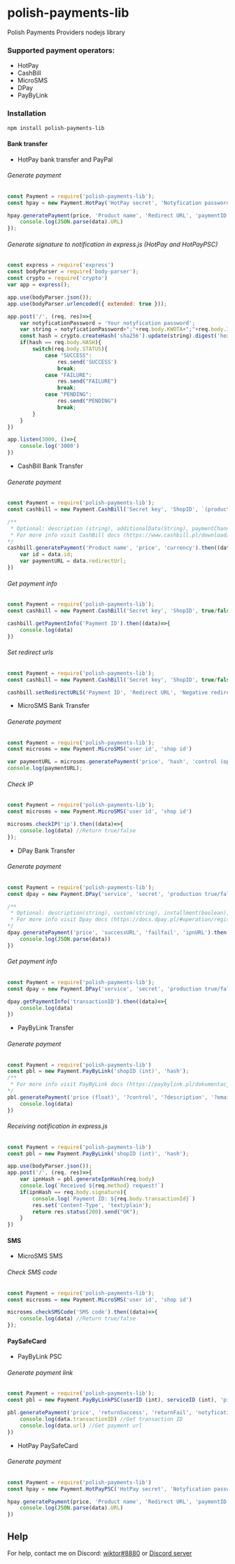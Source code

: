# polish-payments-lib
Polish Payments Providers nodejs library

### Supported payment operators:

* HotPay
* CashBill
* MicroSMS
* DPay
* PayByLink

### Installation
```bash
npm install polish-payments-lib
```

#### Bank transfer

* HotPay bank transfer and PayPal

###### Generate payment

```javascript
const Payment = require('polish-payments-lib');
const hpay = new Payment.HotPay('HotPay secret', 'Notyfication password');

hpay.generatePayment(price, 'Product name', 'Redirect URL', 'paymentID').then((data)=>{
    console.log(JSON.parse(data).URL)
});
```
###### Generate signature to notification in express.js (HotPay and HotPayPSC)

```javascript
const express = require('express')
const bodyParser = require('body-parser');
const crypto = require('crypto')
var app = express();

app.use(bodyParser.json());
app.use(bodyParser.urlencoded({ extended: true }));

app.post('/', (req, res)=>{
    var notyficationPassword = 'Your notyfication password';
    var string = notyficationPassword+";"+req.body.KWOTA+";"+req.body.ID_PLATNOSCI+";"+req.body.ID_ZAMOWIENIA+";"+req.body.STATUS+";"+req.body.SECURE+";"+req.body.SEKRET;
    const hash = crypto.createHash('sha256').update(string).digest('hex');
    if(hash == req.body.HASH){
        switch(req.body.STATUS){
            case "SUCCESS":
                res.send('SUCCESS')
                break;
            case "FAILURE":
                res.send("FAILURE")
                break;
            case "PENDING":
                res.send("PENDING")
                break;
        }
    }
})

app.listen(3000, ()=>{
    console.log('3000')
})
```

* CashBill Bank Transfer

###### Generate payment

```javascript
const Payment = require('polish-payments-lib');
const cashbill = new Payment.CashBill('Secret key', 'ShopID', `(production true/false)`);

/**
 * Optional: description (string), additionalData(String), paymentChannel(String), languageCode(String), firstName(String), surname(String), email(String)
 * For more info visit CashBill docs (https://www.cashbill.pl/download/dokumentacje/P%C5%82atno%C5%9Bci/P%C5%82atno%C5%9Bci%20CashBill%232.4.pdf)
*/
cashbill.generatePayment('Product name', 'price', 'currency').then((data)=>{
    var id = data.id;
    var paymentURL = data.redirectUrl;
})
```

###### Get payment info

```javascript
const Payment = require('polish-payments-lib');
const cashbill = new Payment.CashBill('Secret key', 'ShopID', true/false);

cashbill.getPaymentInfo('Payment ID').then((data)=>{
    console.log(data)
})
```

###### Set redirect urls

```javascript
const Payment = require('polish-payments-lib');
const cashbill = new Payment.CashBill('Secret key', 'ShopID', true/false);

cashbill.setRedirectURLS('Payment ID', 'Redirect URL', 'Negative redirect url');
```

* MicroSMS Bank Transfer

###### Generate payment

```javascript
const Payment = require('polish-payments-lib');
const microsms = new Payment.MicroSMS('user id', 'shop id')

var paymentURL = microsms.generatePayment('price', 'hash', 'control (optional)', 'returl_urlc (optional)', 'return_url (optional)', 'description (optional)');
console.log(paymentURL);
```

###### Check IP

```javascript
const Payment = require('polish-payments-lib');
const microsms = new Payment.MicroSMS('user id', 'shop id')

microsms.checkIP('ip').then((data)=>{
    console.log(data) //Return true/false
});
```

* DPay Bank Transfer

###### Generate payment

```javascript
const Payment = require('polish-payments-lib');
const dpay = new Payment.DPay('service', 'secret', 'production true/false');

/**
 * Optional: description(string), custom(string), installment(boolean), creditCard(boolean), paysafecard(boolean), paypal(boolean), noBanks(boolean), channel(string), email(string), client_name(string), client_surname(string), accept_tos(boolean), style('default', 'dark', 'orange')
 * For more info visit Dpay docs (https://docs.dpay.pl/#operation/registerPayment)
*/
dpay.generatePayment('price', 'successURL', 'failfail', 'ipnURL').then((data)=>{
    console.log(JSON.parse(data))
})
```

###### Get payment info

```javascript
const Payment = require('polish-payments-lib');
const dpay = new Payment.DPay('service', 'secret', 'production true/false');

dpay.getPaymentInfo('transactionID').then((data)=>{
    console.log(data)
})
```

* PayByLink Transfer

###### Generate payment

```javascript
const Payment = require('polish-payments-lib')
const pbl = new Payment.PayByLink('shopID (int)', 'hash');
/**
 * For more info visit PayByLink docs (https://paybylink.pl/dokumentacja-przelewy.pdf)
*/
pbl.generatePayment('price (float)', '?control', '?description', '?email', '?returnSuccess', '?notyficationURL', '?customFinishNote').then((data)=>{
    console.log(data)
})
```

###### Receiving notification in express.js

```javascript
const Payment = require('polish-payments-lib')
const pbl = new Payment.PayByLink('shopID (int)', 'hash');

app.use(bodyParser.json());
app.post('/', (req, res)=>{
    var ipnHash = pbl.generateIpnHash(req.body)
    console.log(`Received ${req.method} request!`)
    if(ipnHash == req.body.signature){
        console.log(`Payment ID: ${req.body.transactionId}`)
        res.set('Content-Type', 'text/plain');
        return res.status(200).send("OK");
    }
})
```

#### SMS

* MicroSMS SMS

###### Check SMS code

```javascript
const Payment = require('polish-payments-lib');
const microsms = new Payment.MicroSMS('user id', 'shop id')

microsms.checkSMSCode('SMS code').then((data)=>{
    console.log(data) //Return true/false
});
```
#### PaySafeCard

* PayByLink PSC

###### Generate payment link

```javascript
const Payment = require('polish-payments-lib');
const pbl = new Payment.PayByLinkPSC(userID (int), serviceID (int), 'pin (string)');

pbl.generatePayment('price', 'returnSuccess', 'returnFail', 'notyficationURL', 'control', 'description (optional)').then((data)=>{
    console.log(data.transactionID) //Get transaction ID
    console.log(data.url) //Get payment url
})
```

* HotPay PaySafeCard

###### Generate payment

```javascript
const Payment = require('polish-payments-lib')
const hpay = new Payment.HotPayPSC('HotPay secret', 'Notyfication password')

hpay.generatePayment(price, 'Product name', 'Redirect URL', 'paymentID').then((data)=>{
    console.log(JSON.parse(data).URL)
})
```

## Help

For help, contact me on Discord: [wiktor#8880](https://discord.com/users/643819423248941068) or [Discord server](https://discord.gg/VFFf7hYfhj)